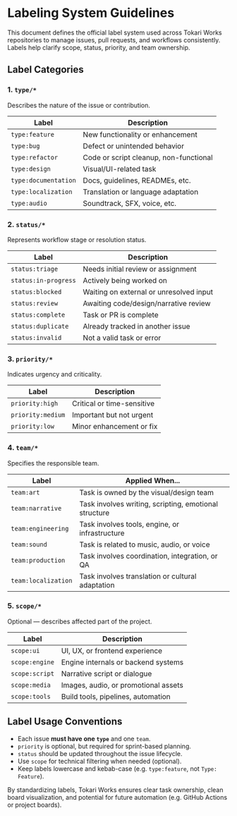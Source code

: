 # Labeling System Guidelines

This document defines the official label system used across Tokari Works repositories to manage issues, pull requests, and workflows consistently. Labels help clarify scope, status, priority, and team ownership.

## Label Categories

### 1. `type/*`
Describes the nature of the issue or contribution.

| Label             | Description                              |
|------------------|------------------------------------------|
| `type:feature`    | New functionality or enhancement         |
| `type:bug`        | Defect or unintended behavior            |
| `type:refactor`   | Code or script cleanup, non-functional   |
| `type:design`     | Visual/UI-related task                   |
| `type:documentation` | Docs, guidelines, READMEs, etc.      |
| `type:localization` | Translation or language adaptation     |
| `type:audio`      | Soundtrack, SFX, voice, etc.             |

### 2. `status/*`
Represents workflow stage or resolution status.

| Label             | Description                              |
|------------------|------------------------------------------|
| `status:triage`   | Needs initial review or assignment       |
| `status:in-progress` | Actively being worked on              |
| `status:blocked`  | Waiting on external or unresolved input  |
| `status:review`   | Awaiting code/design/narrative review    |
| `status:complete` | Task or PR is complete                   |
| `status:duplicate`| Already tracked in another issue         |
| `status:invalid`  | Not a valid task or error                |

### 3. `priority/*`
Indicates urgency and criticality.

| Label             | Description                              |
|------------------|------------------------------------------|
| `priority:high`   | Critical or time-sensitive               |
| `priority:medium` | Important but not urgent                 |
| `priority:low`    | Minor enhancement or fix                 |

### 4. `team/*`
Specifies the responsible team.

| Label               | Applied When...                                       |
|--------------------|--------------------------------------------------------|
| `team:art`          | Task is owned by the visual/design team               |
| `team:narrative`    | Task involves writing, scripting, emotional structure |
| `team:engineering`  | Task involves tools, engine, or infrastructure        |
| `team:sound`        | Task is related to music, audio, or voice             |
| `team:production`   | Task involves coordination, integration, or QA        |
| `team:localization` | Task involves translation or cultural adaptation      |

### 5. `scope/*`
Optional — describes affected part of the project.

| Label                 | Description                            |
|----------------------|----------------------------------------|
| `scope:ui`            | UI, UX, or frontend experience         |
| `scope:engine`        | Engine internals or backend systems    |
| `scope:script`        | Narrative script or dialogue           |
| `scope:media`         | Images, audio, or promotional assets   |
| `scope:tools`         | Build tools, pipelines, automation     |

## Label Usage Conventions

- Each issue **must have one `type`** and one `team`.
- `priority` is optional, but required for sprint-based planning.
- `status` should be updated throughout the issue lifecycle.
- Use `scope` for technical filtering when needed (optional).
- Keep labels lowercase and kebab-case (e.g. `type:feature`, not `Type: Feature`).

By standardizing labels, Tokari Works ensures clear task ownership, clean board visualization, and potential for future automation (e.g. GitHub Actions or project boards).
